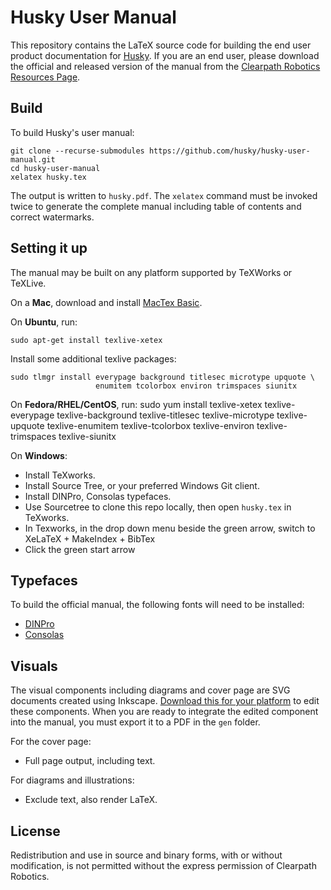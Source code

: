 Husky User Manual
==================

This repository contains the LaTeX source code for building the end user product
documentation for [Husky](http://www.clearpathrobotics.com/husky/). If you are
an end user, please download the official and released version of the manual from
the [Clearpath Robotics Resources Page](http://www.clearpathrobotics.com/husky-user-manual/).


Build
-----


To build Husky's user manual:

    git clone --recurse-submodules https://github.com/husky/husky-user-manual.git
    cd husky-user-manual
    xelatex husky.tex

The output is written to `husky.pdf`. The `xelatex` command must be invoked twice
to generate the complete manual including table of contents and correct watermarks.


Setting it up
-------------

The manual may be built on any platform supported by TeXWorks or TeXLive.

On a **Mac**, download and install [MacTex Basic](http://mirror.ctan.org/systems/mac/mactex/mactex-basic.pkg).

On **Ubuntu**, run:

    sudo apt-get install texlive-xetex

Install some additional texlive packages:

    sudo tlmgr install everypage background titlesec microtype upquote \
                       enumitem tcolorbox environ trimspaces siunitx

On **Fedora/RHEL/CentOS**, run:
sudo yum install texlive-xetex texlive-everypage texlive-background texlive-titlesec texlive-microtype texlive-upquote texlive-enumitem texlive-tcolorbox texlive-environ texlive-trimspaces texlive-siunitx

On **Windows**:
- Install TeXworks.
- Install Source Tree, or your preferred Windows Git client.
- Install DINPro, Consolas typefaces.
- Use Sourcetree to clone this repo locally, then open `husky.tex` in TeXworks.
- In Texworks, in the drop down menu beside the green arrow, switch to XeLaTeX + MakeIndex + BibTex
- Click the green start arrow


Typefaces
---------
To build the official manual, the following fonts will need to be installed:

- [DINPro](https://www.fontshop.com/families/ff-din/buy)
- [Consolas](http://www.fontpalace.com/font-download/Consolas/)


Visuals
-------

The visual components including diagrams and cover page are SVG documents created using Inkscape. [Download
this for your platform](http://www.inkscape.org/en/download/) to edit these components. When you are ready
to integrate the edited component into the manual, you must export it to a PDF in the `gen` folder.

For the cover page:
* Full page output, including text.

For diagrams and illustrations:
* Exclude text, also render LaTeX.


License
-------

Redistribution and use in source and binary forms, with or without modification, is
not permitted without the express permission of Clearpath Robotics.
